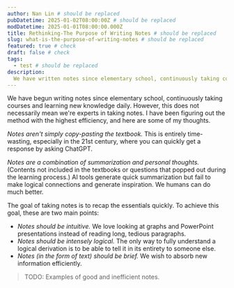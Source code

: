 ```yaml
---
author: Nan Lin # should be replaced
pubDatetime: 2025-01-02T08:00:00Z # should be replaced
modDatetime: 2025-01-01T08:00:00.000Z
title: Rethinking-The Purpose of Writing Notes # should be replaced
slug: what-is-the-purpose-of-writing-notes # should be replaced
featured: true # check
draft: false # check
tags:
  - test # should be replaced
description:
  We have written notes since elementary school, continuously taking courses and learning new knowledge daily. However, this does not necessarily mean we're experts in taking notes. I have been trying to figure out the method with the highest efficiency, and here are some of my thoughts.
---
```


We have begun writing notes since elementary school, continuously taking courses and learning new knowledge daily. However, this does not necessarily mean we're experts in taking notes. I have been figuring out the method with the highest efficiency, and here are some of my thoughts.

_Notes aren't simply copy-pasting the textbook._ This is entirely time-wasting, especially in the 21st century, where you can quickly get a response by asking ChatGPT.

_Notes are a combination of summarization and personal thoughts._ (Contents not included in the textbooks or questions that popped out during the learning process.) AI tools generate quick summarization but fail to make logical connections and generate inspiration. We humans can do much better.

The goal of taking notes is to recap the essentials quickly. To achieve this goal, these are two main points:
- *Notes should be intuitive.* We love looking at graphs and PowerPoint presentations instead of reading long, tedious paragraphs.
- *Notes should be intensely logical.* The only way to fully understand a logical derivation is to be able to tell it in its entirety to someone else.
- *Notes (in the form of text) should be brief.* We wish to absorb new information efficiently.

> TODO: Examples of good and inefficient notes.